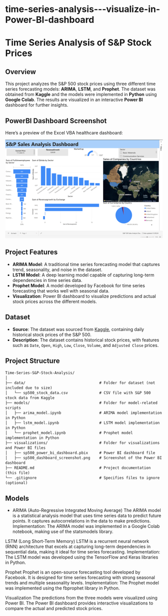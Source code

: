 # time-series-analysis---visualize-in-Power-BI-dashboard
# Time Series Analysis of S&P Stock Prices

## Overview

This project analyzes the S&P 500 stock prices using three different time series forecasting models: **ARIMA**, **LSTM**, and **Prophet**. The dataset was obtained from **Kaggle** and the models were implemented in **Python** using **Google Colab**. The results are visualized in an interactive **Power BI** dashboard for further insights.

## PowerBI Dashboard Screenshot

Here’s a preview of the Excel VBA healthcare dashboard:

![Dashboard Screenshot](power_BI_dashboard.png)

## Project Features

- **ARIMA Model**: A traditional time series forecasting model that captures trend, seasonality, and noise in the dataset.
- **LSTM Model**: A deep learning model capable of capturing long-term dependencies in time series data.
- **Prophet Model**: A model developed by Facebook for time series forecasting that works well with seasonal data.
- **Visualization**: Power BI dashboard to visualize predictions and actual stock prices across the different models.

## Dataset

- **Source**: The dataset was sourced from [Kaggle](https://www.kaggle.com/), containing daily historical stock prices of the S&P 500.
- **Description**: The dataset contains historical stock prices, with features such as `Date`, `Open`, `High`, `Low`, `Close`, `Volume`, and `Adjusted Close` prices.

## Project Structure

```plaintext
Time-Series-S&P-Stock-Analysis/
│
├── data/                                 # Folder for dataset (not included due to size)
│   └── sp500_stock_data.csv              # CSV file with S&P 500 stock data from Kaggle
├── models/                               # Folder for model-related scripts
│   ├── arima_model.ipynb                 # ARIMA model implementation in Python
│   ├── lstm_model.ipynb                  # LSTM model implementation in Python
│   └── prophet_model.ipynb               # Prophet model implementation in Python
├── visualizations/                       # Folder for visualizations and Power BI files
│   ├── sp500_power_bi_dashboard.pbix     # Power BI dashboard file
│   ├── sp500_dashboard_screenshot.png    # Screenshot of the Power BI dashboard
├── README.md                             # Project documentation (this file)
└── .gitignore                            # Specifies files to ignore (optional)
```
## Models
- ARIMA (Auto-Regressive Integrated Moving Average)
The ARIMA model is a statistical analysis model that uses time series data to predict future points. It captures autocorrelations in the data to make predictions.
Implementation: The ARIMA model was implemented in a Google Colab notebook, making use of the statsmodels library.

LSTM (Long Short-Term Memory)
LSTM is a recurrent neural network (RNN) architecture that excels at capturing long-term dependencies in sequential data, making it ideal for time series forecasting.
Implementation: The LSTM model was developed using the TensorFlow and Keras libraries in Python.

Prophet
Prophet is an open-source forecasting tool developed by Facebook. It is designed for time series forecasting with strong seasonal trends and multiple seasonality levels.
Implementation: The Prophet model was implemented using the fbprophet library in Python.

Visualization
The predictions from the three models were visualized using Power BI. The Power BI dashboard provides interactive visualizations to compare the actual and predicted stock prices.

